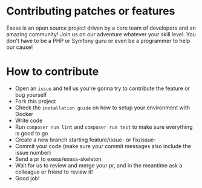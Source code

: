 # Contributing patches or features

Exess is an open source project driven by a core team of developers and an amazing community! 
Join us on our adventure whatever your skill level. 
You don't have to be a PHP or Symfony guru or even be a programmer to help our cause!

# How to contribute

- Open an `issue` and tell us you're gonna try to contribute the feature or bug yourself
- Fork this project
- Check the `installation guide` on how to setup your environment with Docker
- Write code
- Run `composer run lint` and `composer run test` to make sure everything is good to go
- Create a new branch starting feature/issue-<issue-number> or fix/issue-<issue-number>
- Commit your code (make sure your commit messages also include the issue number)
- Send a pr to exess/exess-skeleton
- Wait for us to review and merge your pr, and in the meantime ask a colleague or friend to review it!
- Good job!
